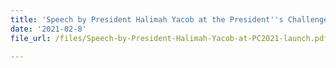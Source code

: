 ```yaml
---
title: 'Speech by President Halimah Yacob at the President''s Challenge 2021 Launch'
date: '2021-02-8'
file_url: /files/Speech-by-President-Halimah-Yacob-at-PC2021-launch.pdf

---
```


